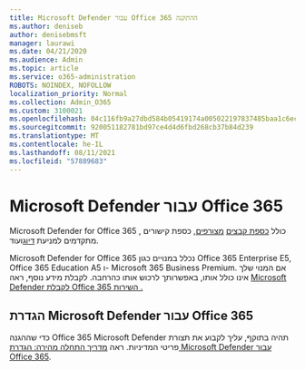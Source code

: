 ```yaml
---
title: Microsoft Defender עבור Office 365 ההתקנה
ms.author: deniseb
author: denisebmsft
manager: laurawi
ms.date: 04/21/2020
ms.audience: Admin
ms.topic: article
ms.service: o365-administration
ROBOTS: NOINDEX, NOFOLLOW
localization_priority: Normal
ms.collection: Admin_O365
ms.custom: 3100021
ms.openlocfilehash: 04c116fb9a27dbd584b05419174a005022197837485baa1c6ec320e5448039a5
ms.sourcegitcommit: 920051182781bd97ce4d4d6fbd268cb37b84d239
ms.translationtype: MT
ms.contentlocale: he-IL
ms.lasthandoff: 08/11/2021
ms.locfileid: "57889683"
---
```

# <a name="microsoft-defender-for-office-365"></a>Microsoft Defender עבור Office 365

Microsoft Defender for Office 365 כולל [כספת קבצים](https://docs.microsoft.com/microsoft-365/security/office-365-security/atp-safe-attachments) [מצורפים](https://docs.microsoft.com/microsoft-365/security/office-365-security/atp-safe-links), כספת קישורים , מתקדמים למניעת [דיוג](https://docs.microsoft.com/microsoft-365/security/office-365-security/atp-anti-phishing)ועוד. 

Microsoft Defender for Office 365 נכלל במנויים כגון Office 365 Enterprise E5, Office 365 Education A5 ו- Microsoft 365 Business Premium. אם המנוי שלך אינו כולל אותו, באפשרותך לרכוש אותו כהרחבה. לקבלת מידע נוסף, ראה [Microsoft Defender לקבלת Office 365 השירות .](https://docs.microsoft.com/office365/servicedescriptions/office-365-advanced-threat-protection-service-description)

## <a name="set-up-microsoft-defender-for-office-365"></a>הגדרת Microsoft Defender עבור Office 365

כדי שההגנה Office 365 Microsoft Defender תהיה בתוקף, עליך לקבוע את תצורת פריטי המדיניות. ראה [מדריך התחלה מהירה: הגדרת Microsoft Defender עבור Office 365](https://docs.microsoft.com/microsoft-365/security/office-365-security/office-365-atp).

